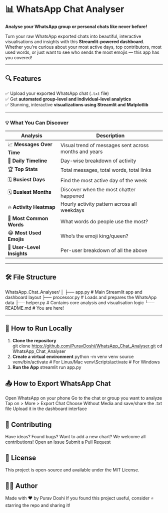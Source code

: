 # 📊 WhatsApp Chat Analyser

**Analyse your WhatsApp group or personal chats like never before!**

Turn your raw WhatsApp exported chats into beautiful, interactive visualisations and insights with this **Streamlit-powered dashboard**. Whether you're curious about your most active days, top contributors, most used words, or just want to see who sends the most emojis — this app has you covered!

---

## 🔍 Features

✅ Upload your exported WhatsApp chat (`.txt` file)  
✅ Get **automated group-level and individual-level analytics**  
✅ Stunning, interactive **visualizations using Streamlit and Matplotlib**  

---

### 💡 What You Can Discover

| Analysis | Description |
|----------|-------------|
| 📈 **Messages Over Time** | Visual trend of messages sent across months and years |
| 📆 **Daily Timeline** | Day-wise breakdown of activity |
| 🏆 **Top Stats** | Total messages, total words, total links |
| 🗓️ **Busiest Days** | Find the most active day of the week |
| 🗓️ **Busiest Months** | Discover when the most chatter happened |
| 🔥 **Activity Heatmap** | Hourly activity pattern across all weekdays |
| 💬 **Most Common Words** | What words do people use the most? |
| 😂 **Most Used Emojis** | Who’s the emoji king/queen? |
| 👥 **User-Level Insights** | Per-user breakdown of all the above |

---

## 🛠️ File Structure
WhatsApp_Chat_Analyser/
│
├── app.py # Main Streamlit app and dashboard layout
├── processor.py # Loads and prepares the WhatsApp data
├── helper.py # Contains core analysis and visualisation logic
└── README.md # You are here!


---

## 🚀 How to Run Locally

1. **Clone the repository**  
   git clone https://github.com/PuravDoshi/WhatsApp_Chat_Analyser.git
   cd WhatsApp_Chat_Analyser
2. **Create a virtual environment**
    python -m venv venv
    source venv/bin/activate  # For Linux/Mac
    venv\Scripts\activate     # For Windows
3. **Run the App**
    streamlit run app.py

## 📤 How to Export WhatsApp Chat
Open WhatsApp on your phone
Go to the chat or group you want to analyze
Tap on > More > Export Chat
Choose Without Media and save/share the .txt file
Upload it in the dashboard interface

## 🙌 Contributing
Have ideas? Found bugs? Want to add a new chart?
We welcome all contributions!
Open an Issue
Submit a Pull Request

## 📄 License
This project is open-source and available under the MIT License.

## 🙋‍♂️ Author
Made with ❤️ by Purav Doshi
If you found this project useful, consider ⭐ starring the repo and sharing it!
